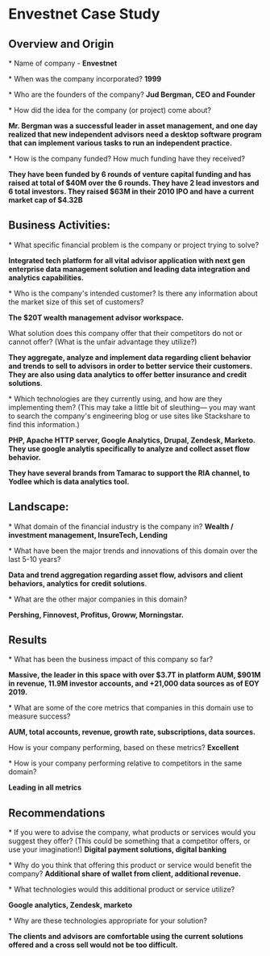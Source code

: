 # Envestnet Case Study

## Overview and Origin

\* Name of company - **Envestnet**

\* When was the company incorporated? **1999**

\* Who are the founders of the company? **Jud Bergman, CEO and Founder**

\* How did the idea for the company (or project) come about?

**Mr. Bergman was a successful leader in asset management, and one day realized that new independent advisors need a desktop software program that can implement various tasks to run an independent practice.**

\* How is the company funded? How much funding have they received?

**They have been funded by 6 rounds of venture capital funding and has raised at total of $40M over the 6 rounds. They have 2 lead investors and 6 total investors. They raised $63M in their 2010 IPO and have a current market cap of $4.32B**

## Business Activities:

\* What specific financial problem is the company or project trying to solve?

**Integrated tech platform for all vital advisor application with next gen enterprise data management solution and leading data integration and analytics capabilities.**

\* Who is the company&#39;s intended customer? Is there any information about the market size of this set of customers?

**The $20T wealth management advisor workspace.**

What solution does this company offer that their competitors do not or cannot offer? (What is the unfair advantage they utilize?)

**They aggregate, analyze and implement data regarding client behavior and trends to sell to advisors in order to better service their customers. They are also using data analytics to offer better insurance and credit solutions**.

\* Which technologies are they currently using, and how are they implementing them? (This may take a little bit of sleuthing–– you may want to search the company&#39;s engineering blog or use sites like Stackshare to find this information.)

**PHP, Apache HTTP server, Google Analytics, Drupal, Zendesk, Marketo. They use google analytis specifically to analyze and collect asset flow behavior.**

**They have several brands from Tamarac to support the RIA channel, to Yodlee which is data analytics tool.**

## Landscape:

\* What domain of the financial industry is the company in? **Wealth / investment management, InsureTech, Lending**

\* What have been the major trends and innovations of this domain over the last 5-10 years?

**Data and trend aggregation regarding asset flow, advisors and client behaviors, analytics for credit solutions**.

\* What are the other major companies in this domain?

**Pershing, Finnovest, Profitus, Groww, Morningstar.**

## Results

\* What has been the business impact of this company so far?

**Massive, the leader in this space with over $3.7T in platform AUM, $901M in revenue, 11.9M investor accounts, and +21,000 data sources as of EOY 2019.**

\* What are some of the core metrics that companies in this domain use to measure success?

**AUM, total accounts, revenue, growth rate, subscriptions, data sources.**

How is your company performing, based on these metrics? **Excellent**

\* How is your company performing relative to competitors in the same domain?

**Leading in all metrics**

## Recommendations

\* If you were to advise the company, what products or services would you suggest they offer? (This could be something that a competitor offers, or use your imagination!) **Digital payment solutions, digital banking**

\* Why do you think that offering this product or service would benefit the company? **Additional share of wallet from client, additional revenue.**

\* What technologies would this additional product or service utilize?

**Google analytics, Zendesk, marketo**

\* Why are these technologies appropriate for your solution?

**The clients and advisors are comfortable using the current solutions offered and a cross sell would not be too difficult.**